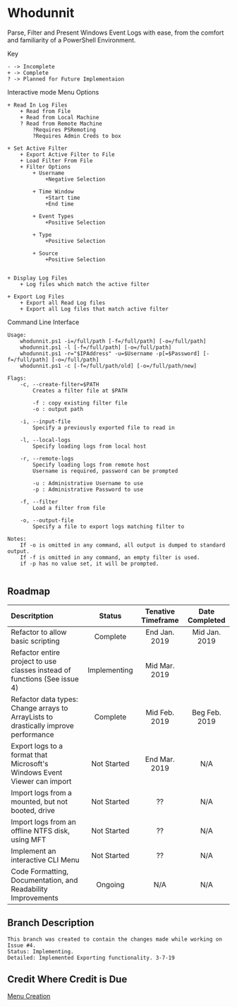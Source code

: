 Whodunnit
=========

Parse, Filter and Present Windows Event Logs with ease, from the comfort and familiarity of a PowerShell Environment.

Key
```
- -> Incomplete
+ -> Complete
? -> Planned for Future Implementaion
```

Interactive mode Menu Options
```	
+ Read In Log Files
	+ Read from File
	+ Read from Local Machine
	? Read from Remote Machine
		?Requires PSRemoting
		?Requires Admin Creds to box
		
+ Set Active Filter
	+ Export Active Filter to File
	+ Load Filter From File
	+ Filter Options
		+ Username
			+Negative Selection
			
		+ Time Window
			+Start time
			+End time
			
		+ Event Types
			+Positive Selection

		+ Type
			+Positive Selection
		
		+ Source 
			+Positive Selection
			
			
+ Display Log Files
	+ Log files which match the active filter
		
+ Export Log Files
	+ Export all Read Log files
	+ Export all Log files that match active filter
```

Command Line Interface
```
Usage:
	whodunnit.ps1 -i=/full/path [-f=/full/path] [-o=/full/path]
	whodunnit.ps1 -l [-f=/full/path] [-o=/full/path]
	whodunnit.ps1 -r="$IPAddress" -u=$Username -p[=$Password] [-f=/full/path] [-o=/full/path]
	whodunnit.ps1 -c [-f=/full/path/old] [-o=/full/path/new]
	
Flags:
	-c, --create-filter=$PATH
		Creates a filter file at $PATH
		
		-f : copy existing filter file
		-o : output path

	-i, --input-file 
		Specify a previously exported file to read in
		
	-l, --local-logs
		Specify loading logs from local host
		
	-r, --remote-logs
		Specify loading logs from remote host
		Username is required, password can be prompted
		
		-u : Administrative Username to use
		-p : Administrative Password to use
		
	-f, --filter
		Load a filter from file
		
	-o, --output-file
		Specify a file to export logs matching filter to
		
Notes:
	If -o is omitted in any command, all output is dumped to standard output.
	If -f is omitted in any command, an empty filter is used.
	if -p has no value set, it will be prompted.
	
```

Roadmap
-------

| Descritption | Status | Tenative Timeframe | Date Completed |
| :------------- | :-------------: |  :-------------: | :-------------: |
| Refactor to allow basic scripting  | Complete | End Jan. 2019 | Mid Jan. 2019 |
| Refactor entire project to use classes instead of functions (See issue 4) | Implementing | Mid Mar. 2019 |  |
| Refactor data types: Change arrays to ArrayLists to drastically improve performance | Complete | Mid Feb. 2019 | Beg Feb. 2019 |
| Export logs to a format that Microsoft's Windows Event Viewer can import | Not Started | End Mar. 2019 | N/A |
| Import logs from a mounted, but not booted, drive | Not Started | ?? | N/A |
| Import logs from an offline NTFS disk, using MFT | Not Started | ?? | N/A |
| Implement an interactive CLI Menu | Not Started | ?? | N/A |
| Code Formatting, Documentation, and Readability Improvements | Ongoing | N/A | N/A |

Branch Description
------------------
```
This branch was created to contain the changes made while working on Issue #4.
Status: Implementing. 
Detailed: Implemented Exporting functionality. 3-7-19
```

Credit Where Credit is Due
--------------------------
[Menu Creation](https://github.com/QuietusPlus/Write-Menu "QuietusPlus's Write-Menu Repo")
